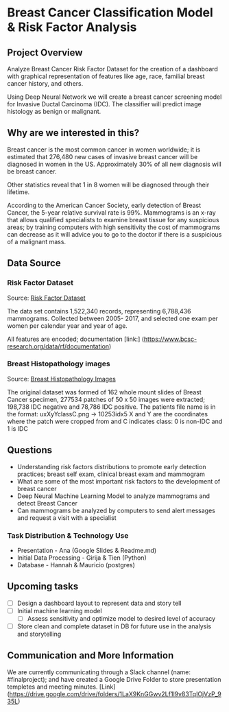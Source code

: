# Breast Cancer Classification Model & Risk Factor Analysis #

## Project Overview ##

Analyze Breast Cancer Risk Factor Dataset for the creation of a dashboard with graphical representation of features like age, race, familial breast cancer history, and others.

Using Deep Neural Network we will create a breast cancer screening model for Invasive Ductal Carcinoma (IDC). The classifier will  predict image histology as benign or malignant. 

## Why are we interested in this? ##

Breast cancer is the most common cancer in women worldwide; it is estimated that 276,480 new cases of invasive breast cancer will be diagnosed in women in the US. Approximately 30% of all new diagnosis will be breast cancer.

Other statistics reveal that 1 in 8 women will be diagnosed through their lifetime.

According to the American Cancer Society, early detection of Breast Cancer, the 5-year relative survival rate is 99%. Mammograms is an x-ray that allows qualified specialists to examine breast tissue for any suspicious areas; by training computers with high sensitivity the cost of mammograms can decrease as it will advice you to go to the doctor if there is a suspicious of a malignant mass.

## Data Source ##

### Risk Factor Dataset ###

Source:
[Risk Factor Dataset](https://www.bcsc-research.org/data/rf/risk-factor-dataset-download)

The data set contains 1,522,340 records, representing 6,788,436 mammograms. Collected between 2005- 2017, and selected one exam per women per calendar year and year of age.

All features are encoded; documentation [link:] (https://www.bcsc-research.org/data/rf/documentation)

### Breast Histopathology images ###

Source:
[Breast Histopathology Images](https://www.kaggle.com/paultimothymooney/breast-histopathology-images/)

The original dataset was formed of 162 whole mount slides of Breast Cancer specimen, 277534 patches of 50 x 50 images were extracted; 198,738 IDC negative and 78,786 IDC positive. The patients file name is in the format:
    uxXyYclassC.png → 10253idx5
X and Y are the coordinates where the patch were cropped from and C indicates class: 0 is non-IDC and 1 is IDC

## Questions ##

* Understanding risk factors distributions to promote early detection practices; breast self exam, clinical breast exam and mammogram 
* What are some of the most important risk factors to the development of breast cancer
* Deep Neural Machine Learning Model to analyze mammograms and detect Breast Cancer
* Can mammograms be analyzed by computers to send alert messages and request a visit with a specialist 

### Task Distribution & Technology Use ###

- Presentation - Ana (Google Slides & Readme.md)
- Initial Data Processing - Girija & Tien (Python)
- Database - Hannah & Mauricio (postgres)

## Upcoming tasks ##
-[ ] Design a dashboard layout to represent data and story tell
-[ ] Initial machine learning model
    - [ ] Assess sensitivity and optimize model to desired level of accuracy
-[ ] Store clean and complete dataset in DB for future use in the analysis and storytelling 

## Communication and More Information ##

We are currently communicating through a Slack channel (name: #finalproject); and have created a Google Drive Folder to store presentation templetes and meeting minutes.
[Link] (https://drive.google.com/drive/folders/1LaX9KnGGwv2Lf1l9v83TqIOjVzP_935L)